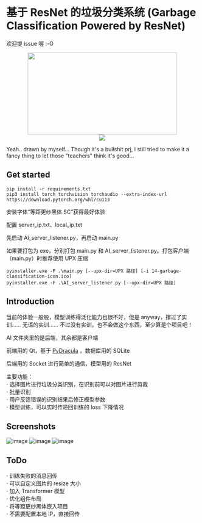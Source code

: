 # 基于 ResNet 的垃圾分类系统&nbsp;(Garbage Classification Powered by ResNet)<br>
欢迎提 issue 喔&nbsp;:-O

<div align=center><img width="392" height="215" src="https://user-images.githubusercontent.com/30148847/160409730-d6d6f0fa-55d1-4dd9-894a-ee020b638463.png"/></div>
<div align=center><img src="https://user-images.githubusercontent.com/30148847/160409316-e0b306a7-da75-4503-84cd-9ccd7ffea7c9.png"/></div>

Yeah.. drawn by myself... Though it's a bullshit prj, I still tried to make it a fancy thing to let those "teachers" think it's good...

## Get started
```
pip install -r requirements.txt
pip3 install torch torchvision torchaudio --extra-index-url https://download.pytorch.org/whl/cu113
```
安装字体“等距更纱黑体 SC”获得最好体验

配置 server_ip.txt、local_ip.txt

先启动 AI_server_listener.py，再启动 main.py

如果要打包为 exe，分别打包 main.py 和 AI_server_listener.py。打包客户端（main.py）时推荐使用 UPX 压缩

```
pyinstaller.exe -F .\main.py [--upx-dir=UPX 路径] [-i 14-garbage-classification-icon.ico]
pyinstaller.exe -F .\AI_server_listener.py [--upx-dir=UPX 路径]
```
## Introduction
当前的体验一般般，模型训练得泛化能力也很不好，但是 anyway，撑过了实训…… 无语的实训…… 不过没有实训，也不会做这个东西，至少算是个项目吧！

AI 文件夹里的是后端，其余都是客户端

前端用的 Qt，基于 [PyDracula](https://github.com/Wanderson-Magalhaes/Modern_GUI_PyDracula_PySide6_or_PyQt6)
，数据库用的 SQLite

后端用的 Socket 进行简单的通信，模型用的 ResNet

主要功能：<br>
· 选择图片进行垃圾分类识别，在识别前可以对图片进行剪裁
<br>· 批量识别
<br>· 用户反馈错误的识别结果后修正模型参数
<br>· 模型训练，可以实时传递回训练的 loss 下降情况

## Screenshots
![image](https://user-images.githubusercontent.com/30148847/160412920-e409ef4e-2837-41a0-a6dd-e354cddb1e88.png)
![image](https://user-images.githubusercontent.com/30148847/160412985-b1d70c3f-360a-4f58-989e-eb8c29977793.png)
![image](https://user-images.githubusercontent.com/30148847/160413055-b30276e5-a583-4321-bc05-033b5cb644ab.png)

## ToDo
·&nbsp;训练失败的消息回传<br>
·&nbsp;可以自定义图片的&nbsp;resize&nbsp;大小<br>
·&nbsp;加入&nbsp;Transformer 模型<br>
·&nbsp;优化组件布局<br>
·&nbsp;将等距更纱黑体嵌入项目<br>
·&nbsp;不需要配置本地 IP，直接回传
